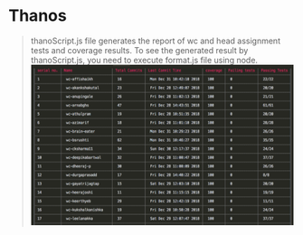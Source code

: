 # Thanos
>thanoScript.js file generates the report of wc and head assignment tests and coverage results.
>To see the generated result by thanoScript.js, you need to execute format.js file using node.
![thanos output table](images/image.png)
